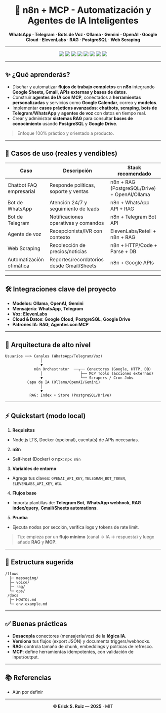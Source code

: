 <!-- Banner centrado -->
<div align="center">

# 🚀 n8n + MCP - Automatización y Agentes de IA Inteligentes

**WhatsApp · Telegram · Bots de Voz · Ollama · Gemini · OpenAI · Google Cloud · ElevenLabs · RAG · PostgreSQL · Web Scraping**

---

<!-- Badges -->
<img src="https://img.shields.io/badge/n8n-Automation-00B2FF?logo=n8n&style=for-the-badge&labelColor=0D1117" />
<img src="https://img.shields.io/badge/MCP-Model%20Context%20Protocol-6C63FF?style=for-the-badge&labelColor=0D1117" />
<img src="https://img.shields.io/badge/RAG-Retrieval%20Augmented%20Generation-FF7A59?style=for-the-badge&labelColor=0D1117" />
<img src="https://img.shields.io/badge/DB-PostgreSQL-336791?logo=postgresql&style=for-the-badge&labelColor=0D1117" />
<img src="https://img.shields.io/badge/Models-Ollama%20|%20OpenAI%20|%20Gemini-22CC88?style=for-the-badge&labelColor=0D1117" />
<img src="https://img.shields.io/badge/Messaging-WhatsApp%20|%20Telegram-25D366?style=for-the-badge&labelColor=0D1117" />
<img src="https://img.shields.io/badge/Voice-ElevenLabs-8A2BE2?style=for-the-badge&labelColor=0D1117" />
<img src="https://img.shields.io/badge/License-MIT-black?style=for-the-badge&labelColor=0D1117" />

</div>

---

## ✨ ¿Qué aprenderás?
- Diseñar y automatizar **flujos de trabajo completos** en **n8n** integrando **Google Sheets, Gmail, APIs externas y bases de datos**.  
- Construir **agentes de IA con MCP**, conectados a **herramientas personalizadas** y servicios como **Google Calendar**, correo y **modelos**.  
- Implementar **casos prácticos avanzados**: **chatbots**, **scraping**, **bots de Telegram/WhatsApp** y **agentes de voz** con datos en tiempo real.  
- Crear y administrar **sistemas RAG** para consultar **bases de conocimiento** usando **PostgreSQL** y **Google Drive**.  

> Enfoque 100% práctico y orientado a producto.

---

## 🧩 Casos de uso (reales y vendibles)
| Caso | Descripción | Stack recomendado |
|---|---|---|
| Chatbot FAQ empresarial | Responde políticas, soporte y ventas | n8n + RAG (PostgreSQL/Drive) + OpenAI/Ollama |
| Bot de WhatsApp | Atención 24/7 y seguimiento de leads | n8n + WhatsApp API + RAG |
| Bot de Telegram | Notificaciones operativas y comandos | n8n + Telegram Bot API |
| Agente de voz | Recepcionista/IVR con contexto | ElevenLabs/Retell + n8n + RAG |
| Web Scraping | Recolección de precios/noticias | n8n + HTTP/Code + Parse + DB |
| Automatización ofimática | Reportes/recordatorios desde Gmail/Sheets | n8n + Google APIs |

---

## 🛠️ Integraciones clave del proyecto
- **Modelos**: **Ollama**, **OpenAI**, **Gemini**  
- **Mensajería**: **WhatsApp**, **Telegram**  
- **Voz**: **ElevenLabs**  
- **Cloud & Datos**: **Google Cloud**, **PostgreSQL**, **Google Drive**  
- **Patrones IA**: **RAG**, **Agentes con MCP**  

---

## 🌇️ Arquitectura de alto nivel
```text
Usuarios ──> Canales (WhatsApp/Telegram/Voz)
                │
                ▼
             n8n Orchestrator  ──┬── Conectores (Google, HTTP, DB)
                │                 ├── MCP Tools (acciones externas)
                ▼                 └── Scrapers / Cron Jobs
          Capa de IA (Ollama/OpenAI/Gemini)
                │
                ▼
           RAG: Index + Store (PostgreSQL/Drive)
```

---

## ⚡ Quickstart (modo local)
1) **Requisitos**
- Node.js LTS, Docker (opcional), cuenta(s) de APIs necesarias.  
2) **n8n**
- Self-host (Docker) o npx: `npx n8n`  
3) **Variables de entorno**
- Agrega tus claves: `OPENAI_API_KEY`, `TELEGRAM_BOT_TOKEN`, `ELEVENLABS_API_KEY`, etc.  
4) **Flujos base**
- Importa plantillas de: **Telegram Bot**, **WhatsApp webhook**, **RAG index/query**, **Gmail/Sheets automations**.  
5) **Prueba**
- Ejecuta nodos por sección, verifica logs y tokens de rate limit.

> Tip: empieza por un **flujo mínimo** (canal → IA → respuesta) y luego añade **RAG** y **MCP**.

---

## 📂 Estructura sugerida
```
/flows
  ├─ messaging/
  ├─ voice/
  ├─ rag/
  └─ ops/
 /docs
  ├─ HOWTOs.md
  └─ env.example.md
```

---

## ✅ Buenas prácticas
- **Desacopla** conectores (mensajería/voz) de la **lógica IA**.  
- **Versiona** tus flujos (export JSON) y documenta triggers/webhooks.  
- **RAG**: controla tamaño de chunk, embeddings y políticas de refresco.  
- **MCP**: define herramientas idempotentes, con validación de input/output.

---

## 📚 Referencias
- Aún por definir
---

<div align="center">
  
**© Erick S. Ruiz — 2025** · MIT

</div>
